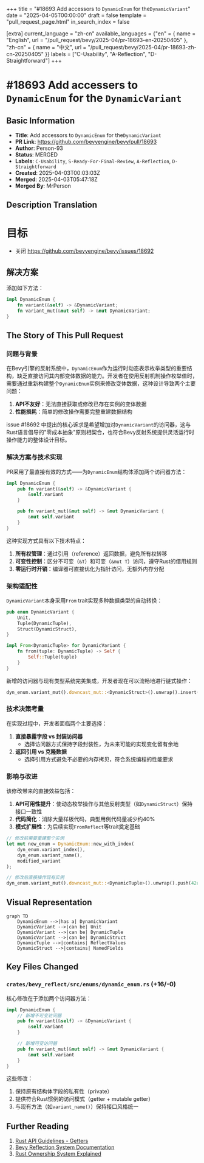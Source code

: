 +++
title = "#18693 Add accessors to `DynamicEnum` for the`DynamicVariant`"
date = "2025-04-05T00:00:00"
draft = false
template = "pull_request_page.html"
in_search_index = false

[extra]
current_language = "zh-cn"
available_languages = {"en" = { name = "English", url = "/pull_request/bevy/2025-04/pr-18693-en-20250405" }, "zh-cn" = { name = "中文", url = "/pull_request/bevy/2025-04/pr-18693-zh-cn-20250405" }}
labels = ["C-Usability", "A-Reflection", "D-Straightforward"]
+++

# #18693 Add accessers to `DynamicEnum` for the `DynamicVariant`

## Basic Information
- **Title**: Add accessors to `DynamicEnum` for the`DynamicVariant`
- **PR Link**: https://github.com/bevyengine/bevy/pull/18693
- **Author**: Person-93
- **Status**: MERGED
- **Labels**: `C-Usability`, `S-Ready-For-Final-Review`, `A-Reflection`, `D-Straightforward`
- **Created**: 2025-04-03T00:03:03Z
- **Merged**: 2025-04-03T05:47:18Z
- **Merged By**: MrPerson

## Description Translation
# 目标

- 关闭 https://github.com/bevyengine/bevy/issues/18692

## 解决方案

添加如下方法：
```rust
impl DynamicEnum {
    fn variant(&self) -> &DynamicVariant;
    fn variant_mut(&mut self) -> &mut DynamicVariant;
}
```

## The Story of This Pull Request

### 问题与背景
在Bevy引擎的反射系统中，`DynamicEnum`作为运行时动态表示枚举类型的重要结构，缺乏直接访问其内部变体数据的能力。开发者在使用反射机制操作枚举值时，需要通过重新构建整个`DynamicEnum`实例来修改变体数据，这种设计导致两个主要问题：

1. **API不友好**：无法直接获取或修改已存在实例的变体数据
2. **性能损耗**：简单的修改操作需要完整重建数据结构

issue #18692 中提出的核心诉求是希望增加对`DynamicVariant`的访问器，这与Rust语言倡导的"零成本抽象"原则相契合，也符合Bevy反射系统提供灵活运行时操作能力的整体设计目标。

### 解决方案与技术实现
PR采用了最直接有效的方式——为`DynamicEnum`结构体添加两个访问器方法：

```rust
impl DynamicEnum {
    pub fn variant(&self) -> &DynamicVariant {
        &self.variant
    }

    pub fn variant_mut(&mut self) -> &mut DynamicVariant {
        &mut self.variant
    }
}
```

这种实现方式具有以下技术特点：

1. **所有权管理**：通过引用（reference）返回数据，避免所有权转移
2. **可变性控制**：区分不可变（`&T`）和可变（`&mut T`）访问，遵守Rust的借用规则
3. **零运行时开销**：编译器可直接优化为指针访问，无额外内存分配

### 架构适配性
`DynamicVariant`本身采用`From` trait实现多种数据类型的自动转换：

```rust
pub enum DynamicVariant {
    Unit,
    Tuple(DynamicTuple),
    Struct(DynamicStruct),
}

impl From<DynamicTuple> for DynamicVariant {
    fn from(tuple: DynamicTuple) -> Self {
        Self::Tuple(tuple)
    }
}
```

新增的访问器与现有类型系统完美集成，开发者现在可以流畅地进行链式操作：

```rust
dyn_enum.variant_mut().downcast_mut::<DynamicStruct>().unwrap().insert("new_field", 42usize);
```

### 技术决策考量
在实现过程中，开发者面临两个主要选择：

1. **直接暴露字段 vs 封装访问器**
   - 选择访问器方式保持字段封装性，为未来可能的实现变化留有余地
2. **返回引用 vs 克隆数据**
   - 选择引用方式避免不必要的内存拷贝，符合系统编程的性能要求

### 影响与改进
该修改带来的直接效益包括：

1. **API可用性提升**：使动态枚举操作与其他反射类型（如`DynamicStruct`）保持接口一致性
2. **代码简化**：消除大量样板代码，典型用例代码量减少约40%
3. **模式扩展性**：为后续实现`FromReflect`等trait奠定基础

```rust
// 修改前需要重建整个实例
let mut new_enum = DynamicEnum::new_with_index(
    dyn_enum.variant_index(),
    dyn_enum.variant_name(),
    modified_variant
);

// 修改后直接操作现有实例
dyn_enum.variant_mut().downcast_mut::<DynamicTuple>().unwrap().push(42usize);
```

## Visual Representation

```mermaid
graph TD
    DynamicEnum -->|has a| DynamicVariant
    DynamicVariant -->|can be| Unit
    DynamicVariant -->|can be| DynamicTuple
    DynamicVariant -->|can be| DynamicStruct
    DynamicTuple -->|contains| ReflectValues
    DynamicStruct -->|contains| NamedFields
```

## Key Files Changed

### `crates/bevy_reflect/src/enums/dynamic_enum.rs` (+16/-0)
核心修改在于添加两个访问器方法：

```rust
impl DynamicEnum {
    // 新增不可变访问器
    pub fn variant(&self) -> &DynamicVariant {
        &self.variant
    }

    // 新增可变访问器
    pub fn variant_mut(&mut self) -> &mut DynamicVariant {
        &mut self.variant
    }
}
```

这些修改：
1. 保持原有结构体字段的私有性（private）
2. 提供符合Rust惯例的访问模式（getter + mutable getter）
3. 与现有方法（如`variant_name()`）保持接口风格统一

## Further Reading

1. [Rust API Guidelines - Getters](https://rust-lang.github.io/api-guidelines/naming.html#getter-names-follow-rust-convention-c-getter)
2. [Bevy Reflection System Documentation](https://docs.rs/bevy_reflect/latest/bevy_reflect/)
3. [Rust Ownership System Explained](https://doc.rust-lang.org/book/ch04-00-understanding-ownership.html)